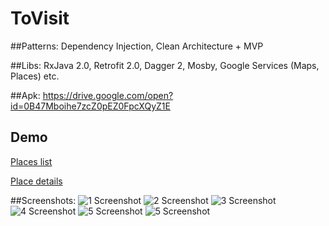 # ToVisit

##Patterns:
Dependency Injection, Clean Architecture + MVP

##Libs:
RxJava 2.0, Retrofit 2.0, Dagger 2, Mosby, Google Services (Maps, Places) etc.

##Apk:
https://drive.google.com/open?id=0B47Mboihe7zcZ0pEZ0FpcXQyZ1E

## Demo

[Places list](https://youtu.be/WXau-x5NazA)

[Place details](https://youtu.be/KrJ-WAfFgPE)

##Screenshots: 
![1 Screenshot](https://pp.vk.me/c637128/v637128222/e791/PBCw7q3dO6I.jpg)
![2 Screenshot](https://pp.vk.me/c637128/v637128222/e79b/Qa4HND1Gh4E.jpg)
![3 Screenshot](https://pp.vk.me/c637128/v637128222/e7a5/gWLB12MmhNI.jpg)
![4 Screenshot](https://pp.vk.me/c637128/v637128222/e7af/ANNydvHEEr0.jpg)
![5 Screenshot](https://pp.vk.me/c637128/v637128222/e7b9/RC831wQ8JgQ.jpg)
![5 Screenshot](https://pp.vk.me/c637128/v637128222/e7c3/AHbAGUZRJn4.jpg)

